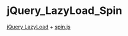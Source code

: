 jQuery_LazyLoad_Spin
====================

<a href="https://github.com/tuupola/jquery_lazyload">jQuery LazyLoad</a> + <a href="https://github.com/fgnass/spin.js">spin.js</a>
